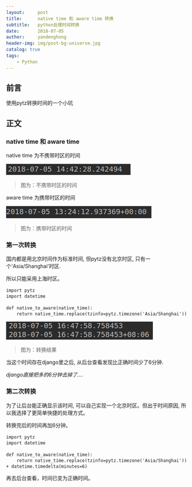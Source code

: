 ```yaml
---
layout:     post
title:      native time 和 aware time 转换
subtitle:   python处理时间转换
date:       2018-07-05
author:     yandenghong
header-img: img/post-bg-universe.jpg
catalog: true
tags:
    - Python
---
```


## 前言
使用pytz转换时间的一个小坑

## 正文

### native time 和 aware time
native time 为不携带时区的时间

![](/img/post-native-time.png)

> 图为：不携带时区的时间

aware time 为携带时区的时间

![](/img/post-aware-time.png)

> 图为：携带时区的时间

### 第一次转换

国内都是用北京时间作为标准时间, 但pytz没有北京时区, 只有一个'Asia/Shanghai'时区.

所以只能采用上海时区。

    import pytz
    import datetime

    def native_to_aware(native_time):
        return native_time.replace(tzinfo=pytz.timezone('Asia/Shanghai'))

![](/img/post-exchanged.png)

> 图为：转换结果

当这个时间存在django里之后, 从后台查看发现比正确时间少了6分钟.

_django直接把多的6分钟去掉了...._

### 第二次转换

为了让后台能正确显示该时间, 可以自己实现一个北京时区。但出于时间原因, 所以我选择了更简单快捷的处理方式。

转换完后的时间再加6分钟。

    import pytz
    import datetime

    def native_to_aware(native_time):
        return native_time.replace(tzinfo=pytz.timezone('Asia/Shanghai')) + datetime.timedelta(minutes=6)

再去后台查看，时间已变为正确时间。